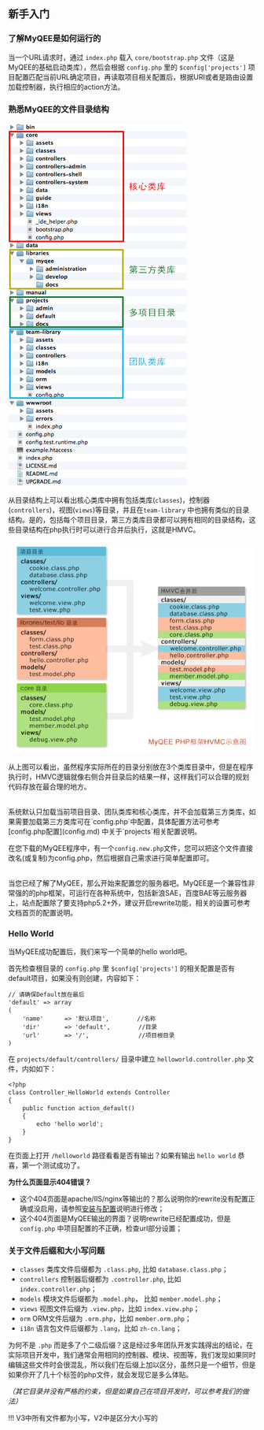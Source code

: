 新手入门
------

### 了解MyQEE是如何运行的

当一个URL请求时，通过 `index.php` 载入 `core/bootstrap.php` 文件（这是MyQEE的基础启动类库），然后会根据 `config.php` 里的 `$config['projects']` 项目配置匹配当前URL确定项目，再读取项目相关配置后，根据URI或者是路由设置加载控制器，执行相应的action方法。


### 熟悉MyQEE的文件目录结构

![MyQEE DIR](../../html/assets/images/dir.png)

从目录结构上可以看出核心类库中拥有包括类库(`classes`)，控制器(`controllers`)，视图(`views`)等目录，并且在`team-library` 中也拥有类似的目录结构。是的，包括每个项目目录，第三方类库目录都可以拥有相同的目录结构，这些目录结构在php执行时可以进行合并后执行，这就是HMVC。

![MyQEE HMVC](../../html/assets/images/hmvc.png)

从上图可以看出，虽然程序实际所在的目录分别放在3个类库目录中，但是在程序执行时，HMVC逻辑就像右侧合并目录后的结果一样，这样我们可以合理的规划代码存放在最合理的地方。

<br>
系统默认只加载当前项目目录、团队类库和核心类库，并不会加载第三方类库，如果需要加载第三方类库可在`config.php`中配置，具体配置方法可参考 [config.php配置](config.md) 中关于`projects`相关配置说明。

在您下载的MyQEE程序中，有一个`config.new.php`文件，您可以把这个文件直接改名(或复制)为config.php，然后根据自己需求进行简单配置即可。

<br>
当您已经了解了MyQEE，那么开始来配置您的服务器吧。MyQEE是一个兼容性非常强的的php框架，可运行在各种系统中，包括新浪SAE，百度BAE等云服务器上，站点配置除了要支持php5.2+外，建议开启rewrite功能，相关的设置可参考文档首页的配置说明。


### Hello World

当MyQEE成功配置后，我们来写一个简单的hello world吧。

首先检查根目录的 `config.php` 里 `$config['projects']` 的相关配置是否有default项目，如果没有则创建，内容如下：

    // 请确保Default放在最后
    'default' => array
    (
        'name'      => '默认项目',        //名称
        'dir'       => 'default',        //目录
        'url'       => '/',              //项目根目录
    )

在 `projects/default/controllers/` 目录中建立 `helloworld.controller.php` 文件，内如如下：

    <?php
    class Controller_HelloWorld extends Controller
    {
        public function action_default()
        {
            echo 'hello world';
        }
    }

在页面上打开 `/helloworld` 路径看看是否有输出？如果有输出 `hello world` 恭喜，第一个测试成功了。

**为什么页面显示404错误？**

* 这个404页面是apache/IIS/nginx等输出的？那么说明你的rewrite没有配置正确或没启用，请参照[安装与配置](setup.md)说明进行修改；
* 这个404页面是MyQEE输出的界面？说明rewrite已经配置成功，但是 `config.php` 中项目配置的不正确，检查url部分设置；


### 关于文件后缀和大小写问题

* `classes` 类库文件后缀都为 `.class.php`, 比如 `database.class.php`；
* `controllers` 控制器后缀都为 `.controller.php`, 比如 `index.controller.php`；
* `models` 模块文件后缀都为 `.model.php`， 比如 `member.model.php`；
* `views` 视图文件后缀为 `.view.php`，比如 `index.view.php`；
* `orm` ORM文件后缀为 `.orm.php`，比如 `member.orm.php`；
* `i18n` 语言包文件后缀都为 `.lang`，比如 `zh-cn.lang`；

为何不是 `.php` 而是多了个二级后缀？这是经过多年团队开发实践得出的结论，在实际项目开发中，我们通常会用相同的控制器、模块、视图等，我们发现如果同时编辑这些文件时会很混乱，所以我们在后缀上加以区分，虽然只是一个细节，但是如果你开了几十个标签的php文件，就会发现它是多么体贴。

*（其它目录并没有严格的约束，但是如果自己在项目开发时，可以参考我们的做法）*

!!! V3中所有文件都为小写，V2中是区分大小写的







